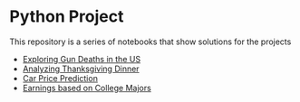 # Python Project
This repository is a series of notebooks that show solutions for the projects

- [Exploring Gun Deaths in the US](https://github.com/siranzheng327/python_project/blob/master/Basics.ipynb)
- [Analyzing Thanksgiving Dinner](https://github.com/siranzheng327/python_project/blob/master/thanks_giving_Analzing.ipynb)
- [Car Price Prediction](https://github.com/siranzheng327/python_project/blob/master/Basics.ipynb)
- [Earnings based on College Majors](https://github.com/siranzheng327/python_project/blob/master/Basics.ipynb)
